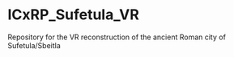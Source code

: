 # ICxRP_Sufetula_VR
Repository for the VR reconstruction of the ancient Roman city of Sufetula/Sbeitla

